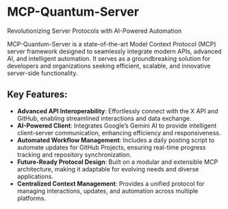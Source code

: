 # MCP-Quantum-Server

Revolutionizing Server Protocols with AI-Powered Automation

MCP-Quantum-Server is a state-of-the-art Model Context Protocol (MCP) server framework designed to seamlessly integrate modern APIs, advanced AI, and intelligent automation. It serves as a groundbreaking solution for developers and organizations seeking efficient, scalable, and innovative server-side functionality.

## Key Features:
- **Advanced API Interoperability**: Effortlessly connect with the X API and GitHub, enabling streamlined interactions and data exchange.
- **AI-Powered Client**: Integrates Google’s Gemini AI to provide intelligent client-server communication, enhancing efficiency and responsiveness.
- **Automated Workflow Management**: Includes a daily posting script to automate updates for GitHub Projects, ensuring real-time progress tracking and repository synchronization.
- **Future-Ready Protocol Design**: Built on a modular and extensible MCP architecture, making it adaptable for evolving needs and diverse applications.
- **Centralized Context Management**: Provides a unified protocol for managing interactions, updates, and automation across multiple platforms.

